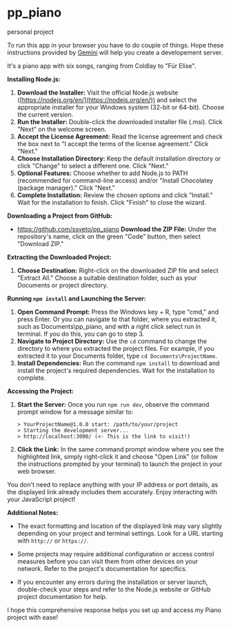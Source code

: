 # pp_piano
 personal project


To run this app in your browser you have to do couple of things. Hope these instructions provided by <a href="https://gemini.google.com/app" target="_blank">Gemini</a> will help you create a developement server. 

It's a piano app with six songs, ranging from Coldlay to "Für Elise".


**Installing Node.js:**

1. **Download the Installer:** Visit the official Node.js website ([https://nodejs.org/en/](https://nodejs.org/en/)) and select the appropriate installer for your Windows system (32-bit or 64-bit). Choose the current version.
2. **Run the Installer:** Double-click the downloaded installer file (.msi). Click "Next" on the welcome screen.
3. **Accept the License Agreement:** Read the license agreement and check the box next to "I accept the terms of the license agreement." Click "Next."
4. **Choose Installation Directory:** Keep the default installation directory or click "Change" to select a different one. Click "Next."
5. **Optional Features:** Choose whether to add Node.js to PATH (recommended for command-line access) and/or "Install Chocolatey (package manager)." Click "Next."
6. **Complete Installation:** Review the chosen options and click "Install." Wait for the installation to finish. Click "Finish" to close the wizard.

**Downloading a Project from GitHub:**

- https://github.com/ssveto/pp_piano
**Download the ZIP File:** Under the repository's name, click on the green "Code" button, then select "Download ZIP."

**Extracting the Downloaded Project:**

1. **Choose Destination:** Right-click on the downloaded ZIP file and select "Extract All." Choose a suitable destination folder, such as your Documents or project directory.

**Running `npm install` and Launching the Server:**

1. **Open Command Prompt:** Press the Windows key + R, type "cmd," and press Enter. Or you can navigate to that folder, where you extracted it, such as Documents\pp_piano, and with a right click select run in terminal. If you do this, you can go to step 3.
2. **Navigate to Project Directory:** Use the `cd` command to change the directory to where you extracted the project files. For example, if you extracted it to your Documents folder, type `cd Documents\ProjectName`.
3. **Install Dependencies:** Run the command `npm install` to download and install the project's required dependencies. Wait for the installation to complete.

**Accessing the Project:**

1. **Start the Server:** Once you run `npm run dev`, observe the command prompt window for a message similar to:

   ```
   > YourProjectName@1.0.0 start: /path/to/your/project
   > Starting the development server...
   > http://localhost:3000/ (<- This is the link to visit!)
   ```

2. **Click the Link:** In the same command prompt window where you see the highlighted link, simply right-click it and choose "Open Link" (or follow the instructions prompted by your terminal) to launch the project in your web browser.

You don't need to replace anything with your IP address or port details, as the displayed link already includes them accurately. Enjoy interacting with your JavaScript project!

**Additional Notes:**

- The exact formatting and location of the displayed link may vary slightly depending on your project and terminal settings. Look for a URL starting with `http://` or `https://`.
- Some projects may require additional configuration or access control measures before you can visit them from other devices on your network. Refer to the project's documentation for specifics.

- If you encounter any errors during the installation or server launch, double-check your steps and refer to the Node.js website or GitHub project documentation for help.

I hope this comprehensive response helps you set up and access my Piano project with ease!
